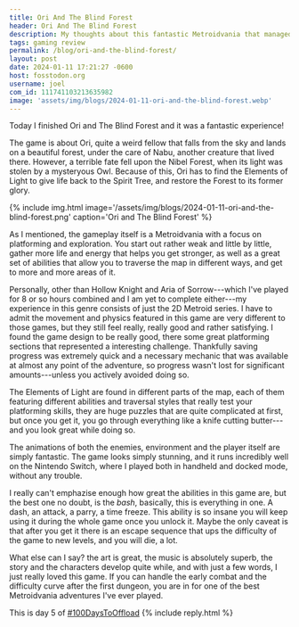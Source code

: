 ```yaml
---
title: Ori And The Blind Forest
header: Ori And The Blind Forest
description: My thoughts about this fantastic Metroidvania that managed to surprise me a lot despite my initial experience with it.
tags: gaming review
permalink: /blog/ori-and-the-blind-forest/
layout: post
date: 2024-01-11 17:21:27 -0600
host: fosstodon.org
username: joel
com_id: 111741103213635982
image: 'assets/img/blogs/2024-01-11-ori-and-the-blind-forest.webp'
---
```


Today I finished Ori and The Blind Forest and it was a fantastic experience!

The game is about Ori, quite a weird fellow that falls from the sky and lands on a beautiful forest, under the care of Nabu, another creature that lived there. However, a terrible fate fell upon the Nibel Forest, when its light was stolen by a mysteryous Owl. Because of this, Ori has to find the Elements of Light to give life back to the Spirit Tree, and restore the Forest to its former glory.

{% include img.html image='/assets/img/blogs/2024-01-11-ori-and-the-blind-forest.png' caption='Ori and The Blind Forest' %}

As I mentioned, the gameplay itself is a Metroidvania with a focus on platforming and exploration. You start out rather weak and little by little, gather more life and energy that helps you get stronger, as well as a great set of abilities that allow you to traverse the map in different ways, and get to more and more areas of it.

Personally, other than Hollow Knight and Aria of Sorrow---which I've played for 8 or so hours combined and I am yet to complete either---my experience in this genre consists of just the 2D Metroid series. I have to admit the movement and physics featured in this game are very different to those games, but they still feel really, really good and rather satisfying. I found the game design to be really good, there some great platforming sections that represented a interesting challenge. Thankfully saving progress was extremely quick and a necessary mechanic that was available at almost any point of the adventure, so progress wasn't lost for significant amounts---unless you actively avoided doing so.

The Elements of Light are found in different parts of the map, each of them featuring different abilities and traversal styles that really test your platforming skills, they are huge puzzles that are quite complicated at first, but once you get it, you go through everything like a knife cutting butter---and you look great while doing so.

The animations of both the enemies, environment and the player itself are simply fantastic. The game looks simply stunning, and it runs incredibly well on the Nintendo Switch, where I played both in handheld and docked mode, without any trouble.

I really can't emphazise enough how great the abilities in this game are, but the best one no doubt, is the *bash*, basically, this is everything in one. A dash, an attack, a parry, a time freeze. This ability is so insane you will keep using it during the whole game once you unlock it. Maybe the only caveat is that after you get it there is an escape sequence that ups the difficulty of the game to new levels, and you will die, a lot.

What else can I say? the art is great, the music is absolutely superb, the story and the characters develop quite while, and with just a few words, I just really loved this game. If you can handle the early combat and the difficulty curve after the first dungeon, you are in for one of the best Metroidvania adventures I've ever played.



This is day 5 of [#100DaysToOffload](https://100daystooffload.com)
{% include reply.html %}
